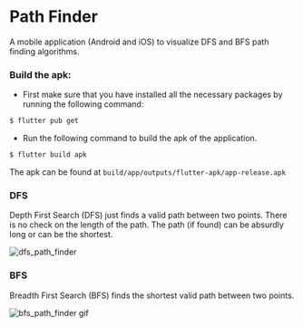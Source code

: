 # Path Finder

A mobile application (Android and iOS) to visualize DFS and BFS path finding algorithms.

### Build the apk:
- First make sure that you have installed all the necessary packages by running the following command:
```sh
$ flutter pub get
```
- Run the following command to build the apk of the application.
```sh
$ flutter build apk
```
The apk can be found at `build/app/outputs/flutter-apk/app-release.apk`

### DFS
Depth First Search (DFS) just finds a valid path between two points. There is no check on the length of the path. The path (if found) can be absurdly long or can be the shortest.

![dfs_path_finder](https://github.com/2208Abhinav/path_finder/assets/30211121/561b244a-2178-4fcf-8fdb-894cf62771e5)

### BFS
Breadth First Search (BFS) finds the shortest valid path between two points.

![bfs_path_finder gif](https://github.com/2208Abhinav/path_finder/assets/30211121/8b06f707-586f-48f5-8235-1e01315e964a)
